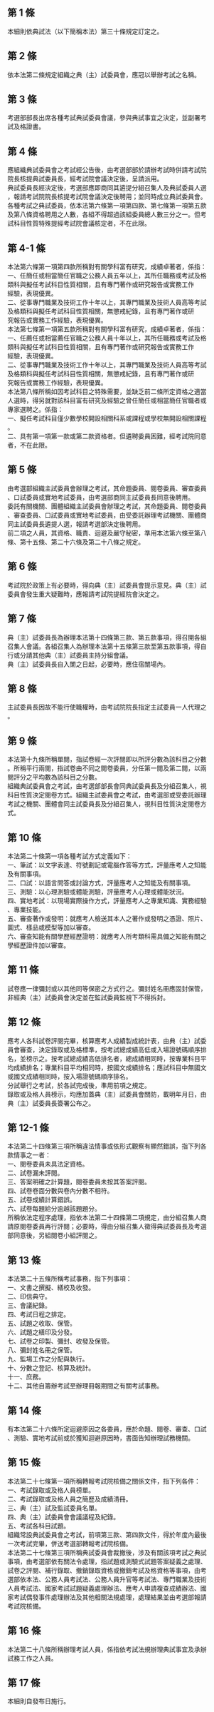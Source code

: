 第 1 條
-------
本細則依典試法（以下簡稱本法）第三十條規定訂定之。

第 2 條
-------
依本法第二條規定組織之典（主）試委員會，應冠以舉辦考試之名稱。

第 3 條
-------
考選部部長出席各種考試典試委員會議，參與典試事宜之決定，並副署考  
試及格證書。

第 4 條
-------
應組織典試委員會之考試經公告後，由考選部部於請辦考試時併請考試院  
院長核提典試委員長，經考試院會議決定後，呈請派用。  
典試委員長經決定後，考選部應即商同其遴提分組召集人及典試委員人選  
，報請考試院院長核提考試院會議決定後聘用；並同時成立典試委員會。  
各種考試之典試委員，依本法第六條第一項第四款、第七條第一項第五款  
及第八條資格聘用之人數，各組不得超過該組委員總人數三分之一。但考  
試科目性質特殊提經考試院會議核定者，不在此限。

第 4-1 條
---------
本法第六條第一項第四款所稱對有關學科富有研究，成績卓著者，係指：  
一、任簡任或相當簡任官職之公務人員五年以上，其所任職務或考試及格  
    類科與擬任考試科目性質相關，且有專門著作或研究報告或實務工作  
    經驗，表現優異。  
二、從事專門職業及技術工作十年以上，其專門職業及技術人員高等考試  
    及格類科與擬任考試科目性質相關，無懲戒紀錄，且有專門著作或研  
    究報告或實務工作經驗，表現優異。  
本法第七條第一項第五款所稱對有關學科富有研究，成績卓著者，係指：  
一、任薦任或相當薦任官職之公務人員十年以上，其所任職務或考試及格  
    類科與擬任考試科目性質相關，且有專門著作或研究報告或實務工作  
    經驗，表現優異。  
二、從事專門職業及技術工作十年以上，其專門職業及技術人員高等考試  
    及格類科與擬任考試科目性質相關，無懲戒紀錄，且有專門著作或研  
    究報告或實務工作經驗，表現優異。  
本法第八條所稱如因考試科目之特殊需要，並缺乏前二條所定資格之適當  
人選時，得另就對該科目富有研究及經驗之曾任簡任或相當簡任官職者或  
專家選聘之。係指：  
一、擬任考試科目僅少數學校開設相關科系或課程或學校無開設相關課程  
    。  
二、具有第一項第一款或第二款資格者。但遴聘委員困難，經考試院同意  
    者，不在此限。

第 5 條
-------
由考選部組織主試委員會辦理之考試，其命題委員、閱卷委員、審查委員  
、口試委員或實地考試委員，由考選部商同主試委員長同意後聘用。  
委託有關機關、團體組織主試委員會辦理之考試，其命題委員、閱卷委員  
、審查委員、口試委員或實地考試委員，由受委託辦理考試機關、團體商  
同主試委員長遴提人選，報請考選部決定後聘用。  
前二項之人員，其資格、職責、迴避及嚴守秘密，準用本法第六條至第八  
條、第十五條、第二十六條及第二十八條之規定。

第 6 條
-------
考試院於政策上有必要時，得向典（主）試委員會提示意見。典（主）試  
委員會發生重大疑難時，應報請考試院提經院會決定之。

第 7 條
-------
典（主）試委員長為辦理本法第十四條第三款、第五款事項，得召開各組  
召集人會議。各組召集人為辦理本法第十五條第三款至第五款事項，得自  
行或分請其他典（主）試委員主持分組會議。  
典（主）試委員長自入闈之日起，必要時，應住宿闈場內。

第 8 條
-------
主試委員長因故不能行使職權時，由考試院院長指定主試委員一人代理之  
。

第 9 條
-------
本法第十九條所稱單閱，指試卷經一次評閱即以所評分數為該科目之分數  
。所稱平行兩閱，指試卷由不同之閱卷委員，分任第一閱及第二閱，以兩  
閱評分之平均數為該科目之分數。  
組織典試委員會之考試，由考選部部長會同典試委員長及分組召集人，視  
科目性質決定閱卷方式。組織主試委員會之考試，由考選部或受委託辦理  
考試之機關、團體會同主試委員長及分組召集人，視科目性質決定閱卷方  
式。

第 10 條
--------
本法第二十條第一項各種考試方式定義如下：  
一、筆試：以文字表達、符號劃記或電腦作答等方式，評量應考人之知能  
    及有關事項。  
二、口試：以語言問答或討論方式，評量應考人之知能及有關事項。  
三、測驗：以心理測驗或體能測驗，評量應考人心理或體能狀況。  
四、實地考試：以現場實際操作方式，評量應考人之專業知識、實務經驗  
    、專業技能。  
五、審查著作或發明：就應考人檢送其本人之著作或發明之憑證、照片、  
    圖式、樣品或模型等加以審查。  
六、審查知能有關學歷經歷證明：就應考人所考類科需具備之知能有關之  
    學經歷證件加以審查。

第 11 條
--------
試卷應一律彌封或以其他同等保密之方式行之。彌封姓名冊應固封保管，  
非經典（主）試委員會決定並在監試委員監視下不得拆封。

第 12 條
--------
應考人各科試卷評閱完畢，核算應考人成績製成統計表，由典（主）試委  
員會審查，決定錄取或及格標準，按考試總成績高低或入場證號碼順序排  
名，並榜示之。按考試總成績高低排名者，總成績相同時，按專業科目平  
均成績排名；專業科目平均相同時，按國文成績排名；應試科目中無國文  
或國文成績相同時，按入場證號碼順序排名。  
分試舉行之考試，於各試完成後，準用前項之規定。  
錄取或及格人員榜示，均應加蓋典（主）試委員會關防，載明年月日，由  
典（主）試委員長簽署公布之。

第 12-1 條
----------
本法第二十四條第三項所稱違法情事或依形式觀察有顯然錯誤，指下列各  
款情事之一者：  
一、閱卷委員未具法定資格。  
二、試卷漏未評閱。  
三、答案明確之計算題，閱卷委員未按其答案評閱。  
四、試卷卷面分數與卷內分數不相符。  
五、試卷成績計算錯誤。  
六、試卷每題給分逾越該題題分。  
所稱依法定程序處理，指依本法第二十四條第二項規定，由分組召集人商  
請原閱卷委員再行評閱；必要時，得由分組召集人徵得典試委員長及考選  
部同意後，另組閱卷小組評閱之。

第 13 條
--------
本法第二十五條所稱考試事務，指下列事項：  
一、文書之撰擬、繕校及收發。  
二、印信典守。  
三、會議紀錄。  
四、考試日程之排定。  
五、試題之收取、保管。  
六、試題之繕印及分發。  
七、試卷之印製、彌封、收發及保管。  
八、彌封姓名冊之保管。  
九、監場工作之分配與執行。  
十、分數之登記、核算及統計。  
十一、庶務。  
十二、其他自籌辦考試至辦理冊報期間之有關考試事務。

第 14 條
--------
有本法第二十六條所定迴避原因之各委員，應於命題、閱卷、審查、口試  
、測驗、實地考試前或於獲知迴避原因時，書面告知辦理試務機關。

第 15 條
--------
本法第二十七條第一項所稱轉報考試院核備之關係文件，指下列各件：  
一、考試錄取或及格人員榜單。  
二、考試錄取或及格人員之簡歷及成績清冊。  
三、典（主）試及監試委員名單。  
四、典（主）試委員會會議議程及紀錄。  
五、考試各科目試題。  
組織常設典試委員會之考試，前項第三款、第四款文件，得於年度內最後  
一次考試完畢，併送考選部轉報考試院核備。  
本法第二十七條第三項所稱典試委員會裁撤後，涉及有關該項考試之典試  
事項，由考選部依有關法令處理，指試題或測驗式試題答案疑義之處理、  
試卷之評閱、補行錄取、撤銷錄取資格或撤銷考試及格資格等事項，由考  
選部依本法、公務人員考試法、公務人員升官等考試法、專門職業及技術  
人員考試法、國家考試試題疑義處理辦法、應考人申請複查成績辦法、國  
家考試偶發事件處理辦法及其他相關法規處理，處理結果並由考選部報請  
考試院核備。

第 16 條
--------
本法第二十八條所稱辦理考試人員，係指依考試法規辦理典試事宜及承辦  
試務工作之人員。

第 17 條
--------
本細則自發布日施行。

